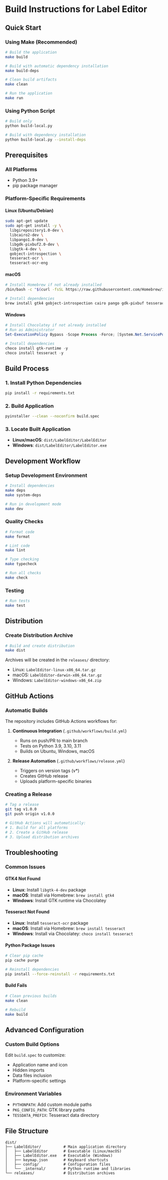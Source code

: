 # Build Instructions for Label Editor

## Quick Start

### Using Make (Recommended)
```bash
# Build the application
make build

# Build with automatic dependency installation
make build-deps

# Clean build artifacts
make clean

# Run the application
make run
```

### Using Python Script
```bash
# Build only
python build-local.py

# Build with dependency installation
python build-local.py --install-deps
```

## Prerequisites

### All Platforms
- Python 3.9+ 
- pip package manager

### Platform-Specific Requirements

#### Linux (Ubuntu/Debian)
```bash
sudo apt-get update
sudo apt-get install -y \
  libgirepository1.0-dev \
  libcairo2-dev \
  libpango1.0-dev \
  libgdk-pixbuf2.0-dev \
  libgtk-4-dev \
  gobject-introspection \
  tesseract-ocr \
  tesseract-ocr-eng
```

#### macOS
```bash
# Install Homebrew if not already installed
/bin/bash -c "$(curl -fsSL https://raw.githubusercontent.com/Homebrew/install/HEAD/install.sh)"

# Install dependencies
brew install gtk4 gobject-introspection cairo pango gdk-pixbuf tesseract
```

#### Windows
```powershell
# Install Chocolatey if not already installed
# Run as Administrator
Set-ExecutionPolicy Bypass -Scope Process -Force; [System.Net.ServicePointManager]::SecurityProtocol = [System.Net.ServicePointManager]::SecurityProtocol -bor 3072; iex ((New-Object System.Net.WebClient).DownloadString('https://community.chocolatey.org/install.ps1'))

# Install dependencies
choco install gtk-runtime -y
choco install tesseract -y
```

## Build Process

### 1. Install Python Dependencies
```bash
pip install -r requirements.txt
```

### 2. Build Application
```bash
pyinstaller --clean --noconfirm build.spec
```

### 3. Locate Built Application
- **Linux/macOS**: `dist/LabelEditor/LabelEditor`
- **Windows**: `dist/LabelEditor/LabelEditor.exe`

## Development Workflow

### Setup Development Environment
```bash
# Install dependencies
make deps
make system-deps

# Run in development mode
make dev
```

### Quality Checks
```bash
# Format code
make format

# Lint code
make lint

# Type checking
make typecheck

# Run all checks
make check
```

### Testing
```bash
# Run tests
make test
```

## Distribution

### Create Distribution Archive
```bash
# Build and create distribution
make dist
```

Archives will be created in the `releases/` directory:
- Linux: `LabelEditor-linux-x86_64.tar.gz`
- macOS: `LabelEditor-darwin-x86_64.tar.gz`
- Windows: `LabelEditor-windows-x86_64.zip`

## GitHub Actions

### Automatic Builds
The repository includes GitHub Actions workflows for:

1. **Continuous Integration** (`.github/workflows/build.yml`)
   - Runs on push/PR to main branch
   - Tests on Python 3.9, 3.10, 3.11
   - Builds on Ubuntu, Windows, macOS

2. **Release Automation** (`.github/workflows/release.yml`)
   - Triggers on version tags (v*)
   - Creates GitHub release
   - Uploads platform-specific binaries

### Creating a Release
```bash
# Tag a release
git tag v1.0.0
git push origin v1.0.0

# GitHub Actions will automatically:
# 1. Build for all platforms
# 2. Create a GitHub release
# 3. Upload distribution archives
```

## Troubleshooting

### Common Issues

#### GTK4 Not Found
- **Linux**: Install `libgtk-4-dev` package
- **macOS**: Install via Homebrew: `brew install gtk4`
- **Windows**: Install GTK runtime via Chocolatey

#### Tesseract Not Found
- **Linux**: Install `tesseract-ocr` package
- **macOS**: Install via Homebrew: `brew install tesseract`
- **Windows**: Install via Chocolatey: `choco install tesseract`

#### Python Package Issues
```bash
# Clear pip cache
pip cache purge

# Reinstall dependencies
pip install --force-reinstall -r requirements.txt
```

#### Build Fails
```bash
# Clean previous builds
make clean

# Rebuild
make build
```

## Advanced Configuration

### Custom Build Options
Edit `build.spec` to customize:
- Application name and icon
- Hidden imports
- Data files inclusion
- Platform-specific settings

### Environment Variables
- `PYTHONPATH`: Add custom module paths
- `PKG_CONFIG_PATH`: GTK library paths
- `TESSDATA_PREFIX`: Tesseract data directory

## File Structure
```
dist/
├── LabelEditor/          # Main application directory
│   ├── LabelEditor       # Executable (Linux/macOS)
│   ├── LabelEditor.exe   # Executable (Windows)
│   ├── keymap.json       # Keyboard shortcuts
│   ├── config/           # Configuration files
│   └── _internal/        # Python runtime and libraries
└── releases/             # Distribution archives
```